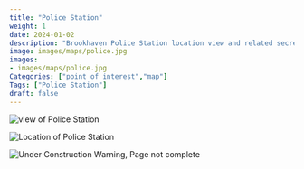 ```yaml
---
title: "Police Station"
weight: 1
date: 2024-01-02
description: "Brookhaven Police Station location view and related secrets"
image: images/maps/police.jpg
images:
- images/maps/police.jpg
Categories: ["point of interest","map"]
Tags: ["Police Station"]
draft: false
--- 
```



<!-- ![LOC PIC]() -->

![view of Police Station](/images/maps/police.jpg)

![Location of Police Station](/images/maps/police-station.png)

![Under Construction Warning, Page not complete](/images/under_construction.png)

<!-- <hr style="background-color: #28b44c" size=8>

### CaseBook Items

- [URL](/)

<hr style="background-color: #28b44c" size=8>

### Quests

- [URL](/) -->